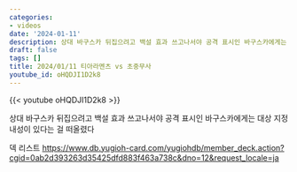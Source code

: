 ```yaml
---
categories:
- videos
date: '2024-01-11'
description: 상대 바구스카 뒤집으려고 백설 효과 쓰고나서야 공격 표시인 바구스카에게는 대상 지정 내성이 있다는 걸 떠올렸다
draft: false
tags: []
title: 2024/01/11 티아라멘츠 vs 초중무사
youtube_id: oHQDJI1D2k8
---
```



{{< youtube oHQDJI1D2k8 >}}

상대 바구스카 뒤집으려고 백설 효과 쓰고나서야 공격 표시인 바구스카에게는 대상 지정 내성이 있다는 걸 떠올렸다

덱 리스트
https://www.db.yugioh-card.com/yugiohdb/member_deck.action?cgid=0ab2d393263d35425dfd883f463a738c&dno=12&request_locale=ja